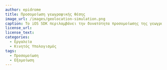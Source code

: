 ```yaml
---
author: epidrome
title: Προσομοίωση γεωγραφικής θέσης 
image_url: /images/geolocation-simulation.png
caption: Το iOS SDK περιλαμβάνει την δυνατότητα προσομοίωσης της γεωγραφικής θέσης του χρήστη, γιατί η θέση του πάνω στον χάρτη είναι σημαντική είσοδος για πολλές κινητές εφαρμογές, οι οποίες μπορούν να αλλάξουν την πληροφορία στην οθόνη και να στείλουν ειδοποιήσεις 
license_url: 
license_text: 
categories:
  - Εργαλεία 
  - Κινητός Υπολογισμός 
tags:
  - Προσομοίωση
  - Εξομοίωση
---
```

